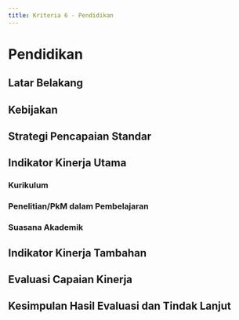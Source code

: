 ```yaml
---
title: Kriteria 6 - Pendidikan
---
```


<script setup>
import Chart5a2 from "../components/chart-5a2.vue"
</script>

# Pendidikan

<!--@include: ../penilaian/38-47.md-->

## Latar Belakang

<!--@include: ../panduan/iii-d-6-1.md-->

## Kebijakan

<!--@include: ../panduan/iii-d-6-2.md-->

## Strategi Pencapaian Standar

<!--@include: ../panduan/iii-d-6-3.md-->

## Indikator Kinerja Utama

### Kurikulum

<!--@include: ../panduan/iii-d-6-4-a.md-->

<ChartFigure caption="Pembimbingan tugas akhir">
  <Chart5a2 />
</ChartFigure>

### Penelitian/PkM dalam Pembelajaran

<!--@include: ../panduan/iii-d-6-4-c.md-->

### Suasana Akademik

<!--@include: ../panduan/iii-d-6-4-d.md-->

## Indikator Kinerja Tambahan

<!--@include: ../panduan/iii-d-6-5.md-->

## Evaluasi Capaian Kinerja

<!--@include: ../panduan/iii-d-6-6.md-->

## Kesimpulan Hasil Evaluasi dan Tindak Lanjut

<!--@include: ../panduan/iii-d-6-7.md-->
